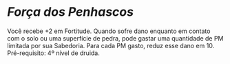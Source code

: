 # *Força dos Penhascos*

Você recebe +2 em Fortitude. Quando sofre dano enquanto em contato com o solo ou uma superfície de pedra, pode gastar uma quantidade de PM limitada por sua Sabedoria. Para cada PM gasto, reduz esse dano em 10. Pré-requisito: 4º nível de druida.